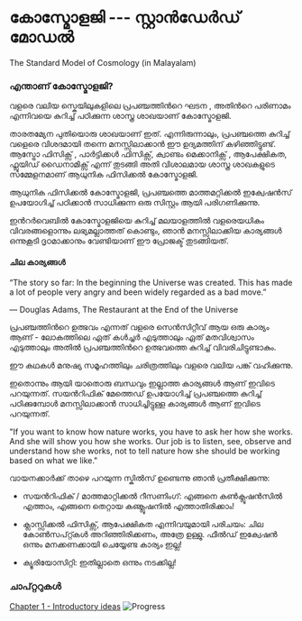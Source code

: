
# കോസ്മോളജി  --- സ്റ്റാൻഡേർഡ് മോഡൽ 
The Standard Model of Cosmology (in Malayalam)

### എന്താണ് കോസ്മോളജി?

വളരെ വലിയ സ്കെയിലുകളിലെ പ്രപഞ്ചത്തിന്‍റെ ഘടന , അതിന്‍റെ പരിണാമം എന്നിവയെ കുറിച്ച് പഠിക്കുന്ന ശാസ്ത്ര ശാഖയാണ് കോസ്മോളജി. 

താരതമ്യേന പുതിയൊരു ശാഖയാണ്  ഇത്. എന്നിരുന്നാലും, പ്രപഞ്ചത്തെ  കുറിച്ച് വളെരെ വിശദമായി തന്നെ മനസ്സിലാക്കാൻ  ഈ  ഉദ്യമത്തിന് കഴിഞ്ഞിട്ടുണ്ട്. ആസ്ട്രോ ഫിസിക്സ് , പാർട്ടിക്കൾ ഫിസിക്സ്,  ക്വാണ്ടം മെക്കാനിക്സ് , ആപേക്ഷികത, ഫ്ലൂയിഡ് ഡൈനാമിക്സ് എന്ന് തുടങ്ങി അതി വിശാലമായ ശാസ്ത്ര ശാഖകളുടെ സമ്മേളനമാണ് ആധുനിക ഫിസിക്കൽ  കോസ്മോളജി.

ആധുനിക ഫിസിക്കൽ കോസ്മോളജി, പ്രപഞ്ചത്തെ മാത്തമറ്റിക്കൽ ഇക്വേഷൻസ് ഉപയോഗിച്ച് പഠിക്കാന്‍  സാധിക്കുന്ന ഒരു സിസ്റ്റം ആയി പരിഗണിക്കുന്നു.

ഇന്‍റര്‍വെബില്‍ കോസ്മോളജിയെ കുറിച്ച് മലയാളത്തില്‍ വളരെയധികം വിവരങ്ങളൊന്നും ലഭ്യമല്ലാത്തത് കൊണ്ടും, ഞാന്‍ മനസ്സിലാക്കിയ കാര്യങ്ങള്‍ ഒന്നുകൂടി ദൃഠമാക്കാനും വേണ്ടിയാണ് ഈ പ്രോജക്ട് തുടങ്ങിയത്. 

#### ചില കാര്യങ്ങള്‍ 

“The story so far:
In the beginning the Universe was created.
This has made a lot of people very angry and been widely regarded as a bad move.”

― Douglas Adams, The Restaurant at the End of the Universe

പ്രപഞ്ചത്തിന്‍റെ ഉത്ഭവം എന്നത് വളരെ സെന്‍സിറ്റീവ് ആയ ഒരു കാര്യം ആണ് - ലോകത്തിലെ ഏത് കള്‍ച്ചര്‍ എടുത്താലും ഏത് മതവിശ്വാസം എടുത്താലും അതില്‍ പ്രപഞ്ചത്തിന്‍റെ ഉത്ഭവത്തെ കുറിച്ച് വിവരിചിട്ടുണ്ടാകും.

 ഈ കഥകള്‍ മനുഷ്യ സമൂഹത്തിലും ചരിത്രത്തിലും വളരെ വലിയ പങ്ക് വഹിക്കുന്നു.

ഇതൊന്നും ആയി യാതൊരു ബന്ധവും ഇല്ലാത്ത കാര്യങ്ങള്‍ ആണ് ഇവിടെ പറയുന്നത്. സയന്‍റിഫിക് മേത്തെഡ് ഉപയോഗിച്ച് പ്രപഞ്ചത്തെ കുറിച്ച് പഠിക്കുമ്പോള്‍ മനസ്സിലാക്കാന്‍ സാധിച്ചിട്ടുള്ള കാര്യങ്ങള്‍ ആണ് ഇവിടെ പറയുന്നത്.

"If you want to know how nature works, you have to ask her how she works. And she will show you how she works. Our job is to listen, see, observe and understand how she works, not to tell nature how she should be working based on what we like."  

വായനക്കാര്‍ക്ക് താഴെ പറയുന്ന സ്കില്‍സ് ഉണ്ടെന്നു ഞാന്‍ പ്രതീക്ഷിക്കുന്നു:
 
* സയന്‍റിഫിക് / മാത്തമാറ്റിക്കല്‍ റീസണിംഗ്: എങ്ങനെ കണ്‍ക്ലൂഷന്‍സില്‍ എത്താം, എങ്ങനെ തെറ്റായ കണ്ക്ലൂഷനില്‍ എത്താതിരിക്കാം!


* ക്ലാസ്സിക്കല്‍ ഫിസിക്സ്, ആപേക്ഷികത എന്നിവയുമായി പരിചയം: ചില കോണ്‍സപ്റ്റ്കള്‍ അറിഞ്ഞിരിക്കണം, അത്രേ ഉള്ളു. ഫീല്‍ഡ് ഇക്വേഷന്‍ ഒന്നും മനക്കണക്കായി ചെയ്യേണ്ട കാര്യം ഇല്ല!
  
 
* ക്യൂരിയോസിറ്റി: ഇതില്ലാതെ ഒന്നും നടക്കില്ല!


### ചാപ്റ്ററുകള്‍

[Chapter 1 - Introductory ideas](/chapters/ch1-intro.md) ![Progress](http://progressed.io/bar/28) 
